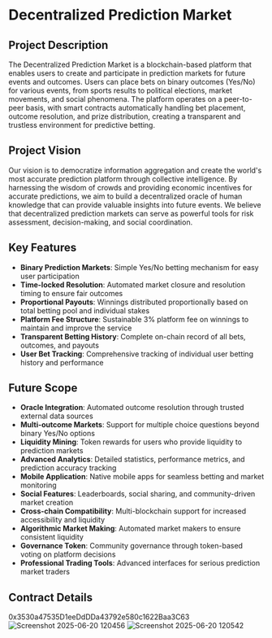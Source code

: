 # Decentralized Prediction Market

## Project Description

The Decentralized Prediction Market is a blockchain-based platform that enables users to create and participate in prediction markets for future events and outcomes. Users can place bets on binary outcomes (Yes/No) for various events, from sports results to political elections, market movements, and social phenomena. The platform operates on a peer-to-peer basis, with smart contracts automatically handling bet placement, outcome resolution, and prize distribution, creating a transparent and trustless environment for predictive betting.

## Project Vision

Our vision is to democratize information aggregation and create the world's most accurate prediction platform through collective intelligence. By harnessing the wisdom of crowds and providing economic incentives for accurate predictions, we aim to build a decentralized oracle of human knowledge that can provide valuable insights into future events. We believe that decentralized prediction markets can serve as powerful tools for risk assessment, decision-making, and social coordination.

## Key Features

- **Binary Prediction Markets**: Simple Yes/No betting mechanism for easy user participation
- **Time-locked Resolution**: Automated market closure and resolution timing to ensure fair outcomes
- **Proportional Payouts**: Winnings distributed proportionally based on total betting pool and individual stakes
- **Platform Fee Structure**: Sustainable 3% platform fee on winnings to maintain and improve the service
- **Transparent Betting History**: Complete on-chain record of all bets, outcomes, and payouts
- **User Bet Tracking**: Comprehensive tracking of individual user betting history and performance

## Future Scope

- **Oracle Integration**: Automated outcome resolution through trusted external data sources
- **Multi-outcome Markets**: Support for multiple choice questions beyond binary Yes/No options
- **Liquidity Mining**: Token rewards for users who provide liquidity to prediction markets
- **Advanced Analytics**: Detailed statistics, performance metrics, and prediction accuracy tracking
- **Mobile Application**: Native mobile apps for seamless betting and market monitoring
- **Social Features**: Leaderboards, social sharing, and community-driven market creation
- **Cross-chain Compatibility**: Multi-blockchain support for increased accessibility and liquidity
- **Algorithmic Market Making**: Automated market makers to ensure consistent liquidity
- **Governance Token**: Community governance through token-based voting on platform decisions
- **Professional Trading Tools**: Advanced interfaces for serious prediction market traders

## Contract Details
0x3530a47535D1eeDdDDa43792e580c1622Baa3C63
![Screenshot 2025-06-20 120456](https://github.com/user-attachments/assets/c4dabd0c-21fd-4a6a-a1bf-89b22d19b54a)
![Screenshot 2025-06-20 120542](https://github.com/user-attachments/assets/efc0e3a0-e404-4b62-9a85-7254e307c613)
